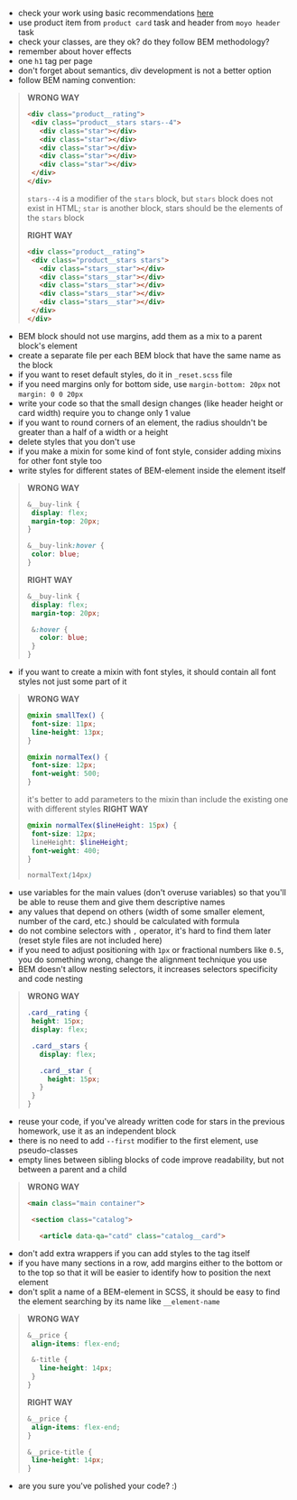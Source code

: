 - check your work using basic recommendations [here](https://github.com/mate-academy/layout_search-bar-airbnb/blob/master/checklist.md)
- use product item from `product card` task and header from `moyo header` task
- check your classes, are they ok? do they follow BEM methodology?
- remember about hover effects
- one `h1` tag per page
- don't forget about semantics, div development is not a better option
- follow BEM naming convention:
>**WRONG WAY**
>```html
><div class="product__rating">
>  <div class="product__stars stars--4">
>    <div class="star"></div>
>    <div class="star"></div>
>    <div class="star"></div>
>    <div class="star"></div>
>    <div class="star"></div>
>  </div>
></div>
>```
>`stars--4` is a modifier of the `stars` block, but `stars` block does not exist in HTML;
>`star` is another block, stars should be the elements of the `stars` block
>
>**RIGHT WAY**
>```html
><div class="product__rating">
>  <div class="product__stars stars">
>    <div class="stars__star"></div>
>    <div class="stars__star"></div>
>    <div class="stars__star"></div>
>    <div class="stars__star"></div>
>    <div class="stars__star"></div>
>  </div>
></div>
>```

- BEM block should not use margins, add them as a mix to a parent block's element
- create a separate file per each BEM block that have the same name as the block
- if you want to reset default styles, do it in `_reset.scss` file
- if you need margins only for bottom side, use `margin-bottom: 20px` not `margin: 0 0 20px`
- write your code so that the small design changes (like header height or card width) require you to change only 1 value
- if you want to round corners of an element, the radius shouldn't be greater than a half of a width or a height
- delete styles that you don't use
- if you make a mixin for some kind of font style, consider adding mixins for other font style too
- write styles for different states of BEM-element inside the element itself
>**WRONG WAY**
>```scss
>&__buy-link {
>  display: flex;
>  margin-top: 20px;
>}
>
>&__buy-link:hover {
>  color: blue;
>}
>```
>**RIGHT WAY**
>```scss
>&__buy-link {
>  display: flex;
>  margin-top: 20px;
>
>  &:hover {
>    color: blue;
>  }
>}
>```
- if you want to create a mixin with font styles, it should contain all font styles not just some part of it
>**WRONG WAY**
>```scss
>@mixin smallTex() {
>  font-size: 11px;
>  line-height: 13px;
>}
>
>@mixin normalTex() {
>  font-size: 12px;
>  font-weight: 500;
>}
>```
>it's better to add parameters to the mixin than include the existing one with different styles
>**RIGHT WAY**
>```scss
>@mixin normalTex($lineHeight: 15px) {
>  font-size: 12px;
>  lineHeight: $lineHeight;
>  font-weight: 400;
>}
>
>normalText(14px)
>```
- use variables for the main values (don't overuse variables) so that you'll be able to reuse them and give them descriptive names
- any values that depend on others (width of some smaller element, number of the card, etc.) should be calculated with formula
- do not combine selectors with `,` operator, it's hard to find them later (reset style files are not included here)
- if you need to adjust positioning with `1px` or fractional numbers like `0.5`, you do something wrong, change the alignment technique you use
- BEM doesn't allow nesting selectors, it increases selectors specificity and code nesting
>**WRONG WAY**
>```scss
>.card__rating {
>  height: 15px;
>  display: flex;
>
>  .card__stars {
>    display: flex;
>
>    .card__star {
>      height: 15px;
>    }
>  }
>}
>```
- reuse your code, if you've already written code for stars in the previous homework, use it as an independent block
- there is no need to add `--first` modifier to the first element, use pseudo-classes
- empty lines between sibling blocks of code improve readability, but not between a parent and a child
>**WRONG WAY**
>```html
><main class="main container">
>
>  <section class="catalog">
>
>    <article data-qa="catd" class="catalog__card">
>```
- don't add extra wrappers if you can add styles to the tag itself
- if you have many sections in a row, add margins either to the bottom or to the top so that it will be easier to identify how to position the next element
- don't split a name of a BEM-element in SCSS, it should be easy to find the element searching by its name like `__element-name`
>**WRONG WAY**
>```scss
>&__price {
>  align-items: flex-end;
>
>  &-title {
>    line-height: 14px;
>  }
>}
>```
>**RIGHT WAY**
>```scss
>&__price {
>  align-items: flex-end;
>}
>
>&__price-title {
>  line-height: 14px;
>}
>```

- are you sure you've polished your code? :)
